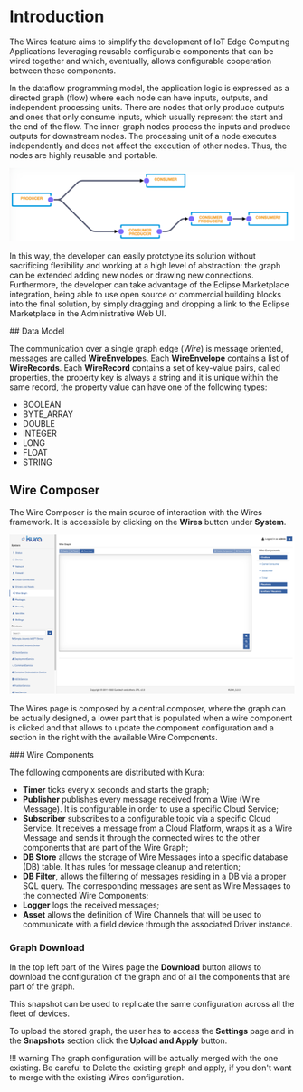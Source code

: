 # Introduction

The Wires feature aims to simplify the development of IoT Edge Computing Applications leveraging reusable configurable components that can be wired together and which, eventually, allows configurable cooperation between these components.

In the dataflow programming model, the application logic is expressed as a directed graph (flow) where each node can have inputs, outputs, and independent processing units. There are nodes that only produce outputs and ones that only consume inputs, which usually represent the start and the end of the flow. The inner-graph nodes process the inputs and produce outputs for downstream nodes. The processing unit of a node executes independently and does not affect the execution of other nodes. Thus, the nodes are highly reusable and portable. 

![Kura Wires](./images/kura-wires.png)

In this way, the developer can easily prototype its solution without sacrificing flexibility and working at a high level of abstraction: the graph can be extended adding new nodes or drawing new connections. Furthermore, the developer can take advantage of the Eclipse Marketplace integration, being able to use open source or commercial building blocks into the final solution, by simply dragging and dropping a link to the Eclipse Marketplace in the Administrative Web UI.



## Data Model

The communication over a single graph edge (_Wire_) is message oriented, messages are called **WireEnvelope**s.
Each **WireEnvelope** contains a list of **WireRecords**.
Each **WireRecord** contains a set of key-value pairs, called properties, the property key is always a string and it is unique within the same record, the property value can have one of the following types:

* BOOLEAN
* BYTE_ARRAY
* DOUBLE
* INTEGER
* LONG
* FLOAT
* STRING



## Wire Composer

The Wire Composer is the main source of interaction with the Wires framework. It is accessible by clicking on the **Wires** button under **System**.

![Wire Composer](./images/wire-composer.png)

The Wires page is composed by a central composer, where the graph can be actually designed, a lower part that is populated when a wire component is clicked and that allows to update the component configuration and a section in the right with the available Wire Components.

### Wire Components

The following components are distributed with Kura:

- **Timer** ticks every x seconds and starts the graph;
- **Publisher** publishes every message received from a Wire (Wire Message). It is configurable in order to use a specific Cloud Service;
- **Subscriber** subscribes to a configurable topic via a specific Cloud Service. It receives a message from a Cloud Platform, wraps it as a Wire Message and sends it through the connected wires to the other components that are part of the Wire Graph;
- **DB Store** allows the storage of Wire Messages into a specific database (DB) table. It has rules for message cleanup and retention;
- **DB Filter**, allows the filtering of messages residing in a DB via a proper SQL query. The corresponding messages are sent as Wire Messages to the connected Wire Components;
- **Logger** logs the received messages;
- **Asset** ​allows the definition of Wire Channels that will be used to communicate with a field device through the associated Driver instance.

### Graph Download

In the top left part of the Wires page the **Download** button allows to download the configuration of the graph and of all the components that are part of the graph.

This snapshot can be used to replicate the same configuration across all the fleet of devices.

To upload the stored graph, the user has to access the **Settings** page and in the **Snapshots** section click the **Upload and Apply** button.

!!! warning
    The graph configuration will be actually merged with the one existing. Be careful to Delete the existing graph and apply, if you don't want to merge with the existing Wires configuration.